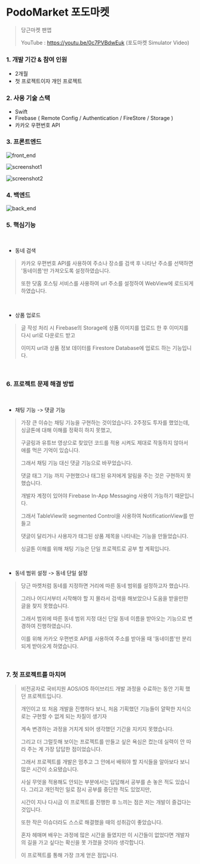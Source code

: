 # PodoMarket 포도마켓

>당근마켓 팬앱
>
> YouTube : https://youtu.be/0c7PVBdwEuk (포도마켓 Simulator Video)


### 1. 개발 기간 & 참여 인원 

* 2개월
* 첫 프로젝트이자 개인 프로젝트

### 2. 사용 기술 스택

* Swift 
* Firebase ( Remote Config / Authentication / FireStore / Storage )
* 카카오 우편번호 API

### 3. 프론트엔드

![front_end](https://user-images.githubusercontent.com/52398346/131097792-7cef0ba2-ab4f-47fd-aef3-2fb280afd4cc.png)

![screenshot1](https://user-images.githubusercontent.com/52398346/131113875-24709af2-7ca3-4c0b-b7d5-2716760a2e5e.png)

![screenshot2](https://user-images.githubusercontent.com/52398346/131113884-bd2f34ac-eb5f-46b1-aaef-844a4b876b90.png)

### 4. 백엔드

![back_end](https://user-images.githubusercontent.com/52398346/131097781-eba3a0a1-a965-49db-aa7b-fbb797c75739.png)

### 5. 핵심기능
<br/>

 - 동네 검색

 >카카오 우편번호 API를 사용하여 주소나 장소를 검색 후 나타난 주소를 선택하면 '동네이름'만 가져오도록 설정하였습니다.
 >
 >또한 닷홈 호스팅 서비스를 사용하여 url 주소를 설정하여 WebView에 로드되게 하였습니다.
 <br/>

 - 상품 업로드 

 >글 작성 처리 시 Firebase의 Storage에 상품 이미지를 업로드 한 후 이미지를 다시 url로 다운로드 받고
 >
 >이미지 url과 상품 정보 데이터를 Firestore Database에 업로드 하는 기능입니다.

<br/>

### 6. 프로젝트 문제 해결 방법
<br/>

 - 채팅 기능 -> 댓글 기능
>
> 가장 큰 이슈는 채팅 기능을 구현하는 것이었습니다. 2주정도 투자를 했었는데, 싱글톤에 대해 이해를 정확히 하지 못했고,
>
> 구글링과 유튜브 영상으로 찾았던 코드를 적용 시켜도 제대로 작동하지 않아서 애를 먹은 기억이 있습니다. 
> 
> 그래서 채팅 기능 대신 댓글 기능으로 바꾸었습니다. 
> 
>댓글 태그 기능 까지 구현했으나 태그된 유저에게 알림을 주는 것은 구현하지 못했습니다.
> 
>개발자 계정이 있어야 Firebase In-App Messaging 사용이 가능하기 때문입니다. 
>
>그래서 TableView와 segmented Control을 사용하여 NotificationView를 만들고 
>
>댓글이 달리거나 사용자가 태그된 상품 제목을 나타내는 기능을 만들었습니다.
>
>싱글톤 이해를 위해 채팅 기능은 단일 프로젝트로 공부 할 계획입니다.
<br/>

 - 동네 범위 설정 -> 동네 단일 설정
>
>당근 마켓처럼 동네를 지정하면 거리에 따른 동네 범위를 설정하고자 했습니다. 
>
>그러나 어디서부터 시작해야 할 지 몰라서 검색을 해보았으나 도움을 받을만한 글을 찾지 못했습니다.
> 
>그래서 범위에 따른 동네 범위 지정 대신 단일 동네 이름을 받아오는 기능으로 변경하여 진행하였습니다.
>
> 이를 위해 카카오 우편번호 API를 사용하여 주소를 받아올 때 '동네이름'만 분리되게 받아오게 하였습니다.

<br/>

### 7. 첫 프로젝트를 마치며

>비전공자로 국비지원 AOS/iOS 하이브리드 개발 과정을 수료하는 동안 기획 했던 프로젝트입니다.
>
>개인이고 또 처음 개발을 진행하다 보니, 처음 기획했던 기능들이 얄팍한 지식으로는 구현할 수 없게 되는 차질이 생기자 
>
>계속 변경하는 과정을 거치게 되어 생각했던 기간을 지키지 못했습니다. 
>
>그리고 더 그럴듯해 보이는 프로젝트를 만들고 싶은 욕심은 컸는데 실력이 안 따라 주는 게 가장 답답한 점이었습니다. 
>
>그래서 프로젝트를 개발은 멈추고 그 안에서 배워야 할 지식들을 알아보다 보니 많은 시간이 소요됐습니다. 
>
>사실 무엇을 적용해도 안되는 부분에서는 답답해서 공부를 손 놓은 적도 있습니다. 그리고 개인적인 일로 잠시 공부를 중단한 적도 있었지만, 
>
>시간이 지나 다시금 이 프로젝트를 진행한 후 느끼는 점은 저는 개발이 즐겁다는 것입니다. 
>
>또한 작은 이슈더라도 스스로 해결했을 때의 성취감이 좋았습니다.
>
>혼자 헤매며 배우는 과정에 많은 시간을 들였지만 이 시간들이 없었다면 개발자의 길을 가고 싶다는 확신을 못 가졌을 것이라 생각합니다. 
>
>이 프로젝트를 통해 가장 크게 얻은 점입니다.

